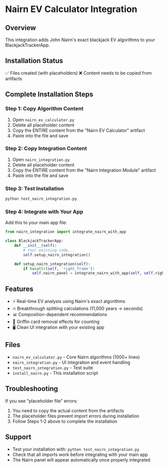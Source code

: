 # Nairn EV Calculator Integration

## Overview
This integration adds John Nairn's exact blackjack EV algorithms to your BlackjackTrackerApp.

## Installation Status
✅ Files created (with placeholders)
❌ Content needs to be copied from artifacts

## Complete Installation Steps

### Step 1: Copy Algorithm Content
1. Open `nairn_ev_calculator.py`
2. Delete all placeholder content
3. Copy the ENTIRE content from the "Nairn EV Calculator" artifact
4. Paste into the file and save

### Step 2: Copy Integration Content  
1. Open `nairn_integration.py`
2. Delete all placeholder content
3. Copy the ENTIRE content from the "Nairn Integration Module" artifact
4. Paste into the file and save

### Step 3: Test Installation
```bash
python test_nairn_integration.py
```

### Step 4: Integrate with Your App
Add this to your main app file:

```python
from nairn_integration import integrate_nairn_with_app

class BlackjackTrackerApp:
    def __init__(self):
        # Your existing code...
        self.setup_nairn_integration()

    def setup_nairn_integration(self):
        if hasattr(self, 'right_frame'):
            self.nairn_panel = integrate_nairn_with_app(self, self.right_frame)
```

## Features
- ⚡ Real-time EV analysis using Nairn's exact algorithms
- 🔥 Breakthrough splitting calculations (11,000 years → seconds)
- 📊 Composition-dependent recommendations
- 🎯 Griffin card removal effects for counting
- 🖥️ Clean UI integration with your existing app

## Files
- `nairn_ev_calculator.py` - Core Nairn algorithms (1000+ lines)
- `nairn_integration.py` - UI integration and event handling
- `test_nairn_integration.py` - Test suite
- `install_nairn.py` - This installation script

## Troubleshooting
If you see "placeholder file" errors:
1. You need to copy the actual content from the artifacts
2. The placeholder files prevent import errors during installation
3. Follow Steps 1-2 above to complete the installation

## Support
- Test your installation with: `python test_nairn_integration.py`
- Check that all imports work before integrating with your main app
- The Nairn panel will appear automatically once properly integrated
